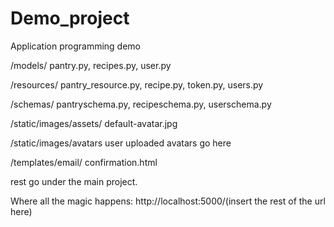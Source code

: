 # Demo_project
Application programming demo

/models/
pantry.py, recipes.py, user.py

/resources/
pantry_resource.py, recipe.py, token.py, users.py

/schemas/
pantryschema.py, recipeschema.py, userschema.py

/static/images/assets/
default-avatar.jpg

/static/images/avatars
user uploaded avatars go here

/templates/email/
confirmation.html

rest go under the main project.

Where all the magic happens:
http://localhost:5000/(insert the rest of the url here)
